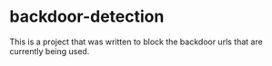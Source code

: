 # backdoor-detection
This is a project that was written to block the backdoor urls that are currently being used.
